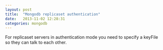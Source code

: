 ```yaml
---
layout: post
title:  "Mongodb replicaset authentication"
date:   2013-11-02 12:28:31
categories: mongodb
---
```


For replicaset servers in authentication mode you need to specify a keyFile so they can talk to each other.
